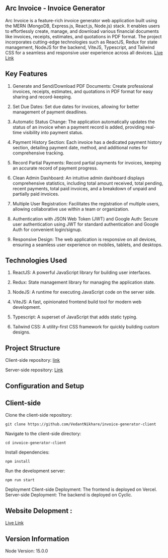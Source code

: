 ## Arc Invoice - Invoice Generator
Arc Invoice is a feature-rich invoice generator web application built using the MERN (MongoDB, Express.js, React.js, Node.js) stack. It enables users to effortlessly create, manage, and download various financial documents like invoices, receipts, estimates, and quotations in PDF format. The project incorporates cutting-edge technologies such as ReactJS, Redux for state management, NodeJS for the backend, ViteJS, Typescript, and Tailwind CSS for a seamless and responsive user experience across all devices. 
[Live Link](https://arc-invoice-tool.vercel.app/)

## Key Features
1. Generate and Send/Download PDF Documents: Create professional invoices, receipts, estimates, and quotations in PDF format for easy sharing and record-keeping.

2. Set Due Dates: Set due dates for invoices, allowing for better management of payment deadlines.

3. Automatic Status Change: The application automatically updates the status of an invoice when a payment record is added, providing real-time visibility into payment status.

4. Payment History Section: Each invoice has a dedicated payment history section, detailing payment date, method, and additional notes for comprehensive tracking.

5. Record Partial Payments: Record partial payments for invoices, keeping an accurate record of payment progress.

6. Clean Admin Dashboard: An intuitive admin dashboard displays comprehensive statistics, including total amount received, total pending, recent payments, total paid invoices, and a breakdown of unpaid and partially paid invoices.

7. Multiple User Registration: Facilitates the registration of multiple users, allowing collaborative use within a team or organization.

8. Authentication with JSON Web Token (JWT) and Google Auth: Secure user authentication using JWT for standard authentication and Google Auth for convenient login/signup.

9. Responsive Design: The web application is responsive on all devices, ensuring a seamless user experience on mobiles, tablets, and desktops.

## Technologies Used
1. ReactJS: A powerful JavaScript library for building user interfaces.

2. Redux: State management library for managing the application state.

3. NodeJS: A runtime for executing JavaScript code on the server side.

4. ViteJS: A fast, opinionated frontend build tool for modern web development.

5. Typescript: A superset of JavaScript that adds static typing.

6. Tailwind CSS: A utility-first CSS framework for quickly building custom designs.

## Project Structure
Client-side repository: [link](https://github.com/VedantNikhare/invoice-generator-client)

Server-side repository: [Link](https://github.com/VedantNikhare/invoice-generator-server)

## Configuration and Setup

##  Client-side

Clone the client-side repository:
```
git clone https://github.com/VedantNikhare/invoice-generator-client
```
Navigate to the client-side directory:
```
cd invoice-generator-client
```
Install dependencies:
```
npm install
```
Run the development server:
```
npm run start
```

Deployment
Client-side Deployment: The frontend is deployed on Vercel. 
Server-side Deployment: The backend is deployed on Cyclic.

## Website Delopment :
[Live Link](https://arc-invoice-tool.vercel.app/)

## Version Information

Node Version: 15.0.0
